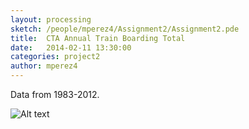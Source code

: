```yaml
---
layout: processing
sketch: /people/mperez4/Assignment2/Assignment2.pde
title:  CTA Annual Train Boarding Total
date:   2014-02-11 13:30:00
categories: project2
author: mperez4
---
```


Data from 1983-2012.

![Alt text](/people/mperez4/Assignment2/img/ctaAnnualCost.png)
